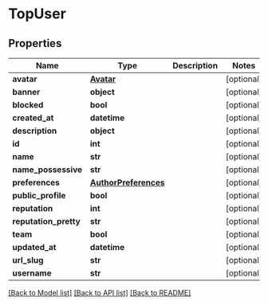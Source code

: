 # TopUser

## Properties
Name | Type | Description | Notes
------------ | ------------- | ------------- | -------------
**avatar** | [**Avatar**](Avatar.md) |  | [optional] 
**banner** | **object** |  | [optional] 
**blocked** | **bool** |  | [optional] 
**created_at** | **datetime** |  | [optional] 
**description** | **object** |  | [optional] 
**id** | **int** |  | [optional] 
**name** | **str** |  | [optional] 
**name_possessive** | **str** |  | [optional] 
**preferences** | [**AuthorPreferences**](AuthorPreferences.md) |  | [optional] 
**public_profile** | **bool** |  | [optional] 
**reputation** | **int** |  | [optional] 
**reputation_pretty** | **str** |  | [optional] 
**team** | **bool** |  | [optional] 
**updated_at** | **datetime** |  | [optional] 
**url_slug** | **str** |  | [optional] 
**username** | **str** |  | [optional] 

[[Back to Model list]](../README.md#documentation-for-models) [[Back to API list]](../README.md#documentation-for-api-endpoints) [[Back to README]](../README.md)

